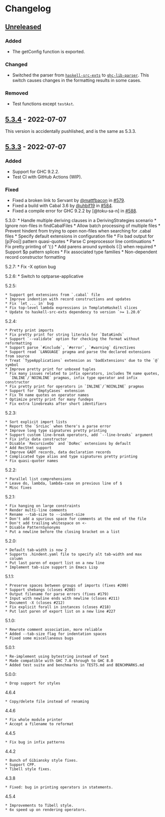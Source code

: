 # Changelog

## [Unreleased]

### Added

- The getConfig function is exported.

### Changed

- Switched the parser from
  [`haskell-src-exts`](https://hackage.haskell.org/package/haskell-src-exts) to
  [`ghc-lib-parser`](https://hackage.haskell.org/package/ghc-lib-parser-9.4.1.20220807).
  This switch causes changes in the formatting results in some cases.

### Removed

- Test functions except `testAst`.

## [5.3.4] - 2022-07-07

This version is accidentally pushlished, and is the same as 5.3.3.

## [5.3.3] - 2022-07-07

### Added

- Support for GHC 9.2.2.
- Test CI with GitHub Actions (WIP).

### Fixed

- Fixed a broken link to Servant by [@mattfbacon] in [#579].
- Fixed a build with Cabal 3.6 by [@uhbif19] in [#584].
- Fixed a compile error for GHC 9.2.2 by [@toku-sa-n] in [#588].

5.3.0:
    * Handle multiple deriving clauses in a DerivingStrategies scenario
    * Ignore non-files in findCabalFiles
    * Allow batch processing of multiple files
    * Prevent hindent from trying to open non-files when searching for
      .cabal files
    * Specify default extensions in configuration file
    * Fix bad output for [p|Foo|] pattern quasi-quotes
    * Parse C preprocessor line continuations
    * Fix pretty printing of '(:)
    * Add parens around symbols (:|) when required
    * Support $p pattern splices
    * Fix associated type families
    * Non-dependent record constructor formatting

5.2.7:
    * Fix -X option bug

5.2.6:
    * Switch to optparse-applicative

5.2.5:

    * Support get extensions from `.cabal` file
    * Improve indention with record constructions and updates
    * Fix `let ... in` bug
    * Fix top-level lambda expressions in TemplateHaskell slices
    * Update to haskell-src-exts dependency to version `>= 1.20.0`

5.2.4:

    * Pretty print imports
    * Fix pretty print for string literals for `DataKinds`
    * Support `--validate` option for checking the format without reformatting
    * Support parse `#include`, `#error`, `#warning` directives
    * Support read `LANGUAGE` pragma and parse the declared extensions from source
    * Treat `TypeApplications` extension as 'badExtensions' due to the `@` symbol
    * Improve pretty print for unboxed tuples
    * Fix many issues related to infix operators, includes TH name quotes,
      `INLINE`/`NOINLINE` pragmas, infix type operator and infix constructor
    * Fix pretty print for operators in `INLINE`/`NOINLINE` pragmas
    * Support for `EmptyCases` extension
    * Fix TH name quotes on operator names
    * Optimize pretty print for many fundeps
    * Fix extra linebreaks after short identifiers

5.2.3:

    * Sort explicit import lists
    * Report the `SrcLoc` when there's a parse error
    * Improve long type signatures pretty printing
    * Support custom line-break operators, add `--line-breaks` argument
    * Fix infix data constructor
    * Disable `RecursiveDo` and `DoRec` extensions by default
    * Add RecStmt support
    * Improve GADT records, data declaration records
    * Complicated type alias and type signatures pretty printing
    * Fix quasi-quoter names

5.2.2:

    * Parallel list comprehensions
    * Leave do, lambda, lambda-case on previous line of $
    * Misc fixes

5.2.1:

    * Fix hanging on large constraints
    * Render multi-line comments
    * Rename --tab-size to --indent-size
    * Don't add a spurious space for comments at the end of the file
    * Don't add trailing whitespace on <-
    * Disable PatternSynonyms
    * Put a newline before the closing bracket on a list

5.2.0:

    * Default tab-width is now 2
    * Supports .hindent.yaml file to specify alt tab-width and max
      column
    * Put last paren of export list on a new line
    * Implement tab-size support in Emacs Lisp

5.1.1:

    * Preserve spaces between groups of imports (fixes #200)
    * Support shebangs (closes #208)
    * Output filename for parse errors (fixes #179)
    * Input with newline ends with newline (closes #211)
    * Document -X (closes #212)
    * Fix explicit forall in instances (closes #218)
    * Put last paren of export list on a new line #227

5.1.0:

    * Rewrote comment association, more reliable
    * Added --tab-size flag for indentation spaces
    * Fixed some miscellaneous bugs

5.0.1:

    * Re-implement using bytestring instead of text
    * Made compatible with GHC 7.8 through to GHC 8.0
    * Added test suite and benchmarks in TESTS.md and BENCHMARKS.md

5.0.0:

	* Drop support for styles

4.6.4

	* Copy/delete file instead of renaming

4.4.6

	* Fix whole module printer
	* Accept a filename to reformat

4.4.5

	* Fix bug in infix patterns

4.4.2

	* Bunch of Gibiansky style fixes.
	* Support CPP.
	* Tibell style fixes.

4.3.8

	* Fixed: bug in printing operators in statements.

4.5.4

	* Improvements to Tibell style.
	* 6x speed up on rendering operators.

[unreleased]: https://github.com/mihaimaruseac/hindent/compare/v5.3.4...HEAD
[5.3.4]: https://github.com/mihaimaruseac/hindent/compare/v5.3.3...v5.3.4
[5.3.3]: https://github.com/mihaimaruseac/hindent/compare/v5.3.2...v5.3.3

[@mattfbacon]: https://github.com/mattfbacon
[@uhbif19]: https://github.com/uhbif19

[#588]: https://github.com/mihaimaruseac/hindent/pull/588
[#584]: https://github.com/mihaimaruseac/hindent/pull/584
[#579]: https://github.com/mihaimaruseac/hindent/pull/579
